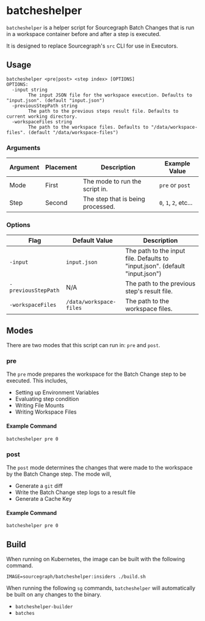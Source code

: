 # batcheshelper

`batcheshelper` is a helper script for Sourcegraph Batch Changes that is run in a workspace container before and after a
step is executed.

It is designed to replace Sourcegraph's `src` CLI for use in Executors.

## Usage

```shell
batcheshelper <pre|post> <step index> [OPTIONS]
OPTIONS:
  -input string
        The input JSON file for the workspace execution. Defaults to "input.json". (default "input.json")
  -previousStepPath string
        The path to the previous steps result file. Defaults to current working directory.
  -workspaceFiles string
        The path to the workspace files. Defaults to "/data/workspace-files". (default "/data/workspace-files")
```

### Arguments

| Argument | Placement | Description                       | Example Value         |
|----------|-----------|-----------------------------------|-----------------------|
| Mode     | First     | The mode to run the script in.    | `pre` or `post`       |
| Step     | Second    | The step that is being processed. | `0`, `1`, `2`, etc... |

### Options

| Flag                | Default Value           | Description                                                                  |
|---------------------|-------------------------|------------------------------------------------------------------------------|
| `-input`            | `input.json`            | The path to the input file. Defaults to "input.json". (default "input.json") |
| `-previousStepPath` | N/A                     | The path to the previous step's result file.                                 |
| `-workspaceFiles`   | `/data/workspace-files` | The path to the workspace files.                                             |

## Modes

There are two modes that this script can run in: `pre` and `post`.

### pre

The `pre` mode prepares the workspace for the Batch Change step to be executed. This includes,

- Setting up Environment Variables
- Evaluating step condition
- Writing File Mounts
- Writing Workspace Files

#### Example Command

```shell
batcheshelper pre 0
```

### post

The `post` mode determines the changes that were made to the workspace by the Batch Change step. The mode will,

- Generate a `git` diff
- Write the Batch Change step logs to a result file
- Generate a Cache Key

#### Example Command

```shell
batcheshelper pre 0
```

## Build

When running on Kubernetes, the image can be built with the following command.

```shell
IMAGE=sourcegraph/batcheshelper:insiders ./build.sh
```

When running the following `sg` commands, `batcheshelper` will automatically be built on any changes to the binary.

- `batcheshelper-builder`
- `batches`
